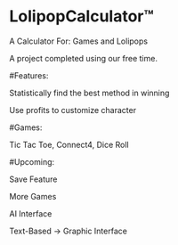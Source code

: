# LolipopCalculator™

A Calculator For: Games and Lolipops

A project completed using our free time.

#Features:

Statistically find the best method in winning

Use profits to customize character

#Games:

Tic Tac Toe, Connect4, Dice Roll

#Upcoming:

Save Feature

More Games

AI Interface

Text-Based -> Graphic Interface
